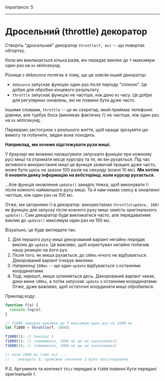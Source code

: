importance: 5

---

# Дросельний (throttle) декоратор

Створіть "дросельний" декоратор `throttle(f, ms)` -- що повертає обгортку.

Коли він викликається кілька разів, він передає виклик до `f` максимум один раз на `ms` мілісекунд.

Різниця з debounce полягає в тому, що це зовсім інший декоратор:
- `debounce` запускає функцію один раз після періоду "спокою". Це добре для обробки кінцевого результату.
- `throttle` запускає функцію не частіше, ніж дано `ms` часу. Це добре для регулярних оновлень, які не повинні бути дуже часто.

Іншими словами, `throttle` -- це як секретар, який приймає телефонні дзвінки, але турбує боса (викликає фактичну `f`) не частіше, ніж один раз на `ms` мілісекунд.

Перевірмо застосунок з реального життя, щоб краще зрозуміти цю вимогу та побачити, звідки вона походить.

**Наприклад, ми хочемо відстежувати рухи миші.**

У браузері ми можемо налаштувати запускати функцію при кожному русі миші та отримати місце курсору та те, як він рухається. Під час активного використання миші ця функція зазвичай працює дуже часто, може бути щось на зразок 100 разів на секунду (кожні 10 мс).
**Ми хотіли б оновити деяку інформацію на вебсторінці, коли курсор рухається.**

...Але функція оновлення `update()` занадто тяжка, щоб виконувати її після кожного найменшого руху миші. Та й нам немає сенсу в оновленні частіше, ніж один раз на 100 мс.

Отже, ми загорнемо її в декоратор: використаємо `throttle(update, 100)` як функцію для запуску після кожного руху миші замість оригінального `update()`. Сам декоратор буде викликатися часто, але передаватиме виклик до `update()` максимум один раз на 100 мс.

Візуально, це буде виглядати так:

1. Для першого руху миші декорований варіант негайно передає виклик до `update`. Це важливо, щоб користувач негайно побачив нашу реакцію на його рух.
2. Після того, як миша рухається, до `100ms` нічого не відбувається. Декорований варіант ігнорує виклики.
3. Наприкінці `100ms` -- ще один `update` відбувається з останніми координатами.
4. Тоді, нарешті, миша зупиняється десь. Декорований варіант чекає, доки мине `100ms`, а потім запускає `update` з останніми координатами. Отже, дуже важливо, щоб остаточні координати миші обробилися.

Приклад коду:

```js
function f(a) {
  console.log(a);
}

// f1000 передає виклики до f максимум один раз на 1000 мс
let f1000 = throttle(f, 1000);

f1000(1); // показує 1
f1000(2); // (обмеження, 1000 мс ще не закінчилися)
f1000(3); // (обмеження, 1000 мс ще не закінчилися)

// коли 1000 ms time out ...
// ...виводить 3; проміжне значення 2 було проігноровано
```

P.S. Аргументи та контекст `this` передані в `f1000` повинні бути передані оригінальній `f`.
